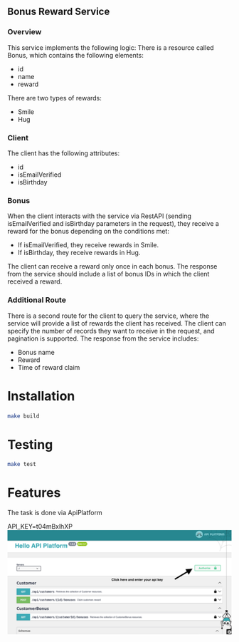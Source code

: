 ## Bonus Reward Service

### Overview
This service implements the following logic: There is a resource called Bonus, which contains the following elements:
- id
- name
- reward

There are two types of rewards:
- Smile
- Hug

### Client
The client has the following attributes:
- id
- isEmailVerified
- isBirthday

### Bonus
When the client interacts with the service via RestAPI (sending isEmailVerified and isBirthday parameters in the request), they receive a reward for the bonus depending on the conditions met:
- If isEmailVerified, they receive rewards in Smile.
- If isBirthday, they receive rewards in Hug.

The client can receive a reward only once in each bonus. The response from the service should include a list of bonus IDs in which the client received a reward.

### Additional Route
There is a second route for the client to query the service, where the service will provide a list of rewards the client has received. The client can specify the number of records they want to receive in the request, and pagination is supported. The response from the service includes:
- Bonus name
- Reward
- Time of reward claim


# Installation
```bash
make build 
``` 

# Testing
```bash
make test 
``` 

# Features
The task is done via ApiPlatform

API_KEY=t04mBxlhXP
![img.png](img.png)

